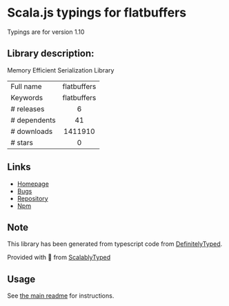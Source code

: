 
# Scala.js typings for flatbuffers

Typings are for version 1.10

## Library description:
Memory Efficient Serialization Library

|                    |                 |
| ------------------ | :-------------: |
| Full name          | flatbuffers |
| Keywords           | flatbuffers |
| # releases         | 6 |
| # dependents       | 41 |
| # downloads        | 1411910 |
| # stars            | 0 |

## Links
- [Homepage](https://google.github.io/flatbuffers/)
- [Bugs](https://github.com/google/flatbuffers/issues)
- [Repository](https://github.com/google/flatbuffers)
- [Npm](https://www.npmjs.com/package/flatbuffers)
    


## Note
This library has been generated from typescript code from [DefinitelyTyped](https://definitelytyped.org).

Provided with :purple_heart: from [ScalablyTyped](https://github.com/oyvindberg/ScalablyTyped)

## Usage
See [the main readme](../../readme.md) for instructions.


